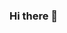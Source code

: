 ### Hi there 👋

<!--
**Sarvadnyaawaghad150503/Sarvadnyaawaghad150503** is a ✨ _special_ ✨ repository because its `README.md` (this file) appears on your GitHub profile.

Here are some ideas to get you started:


- 🌱 I’m currently learning JAVA, DSA, 
- 💬 Ask me about communiccation skills, personality development
- 📫 You can reach out to me at: sarvadnyaawaghad10@gmail.com
